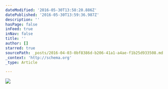 ```yaml
---
dateModified: '2016-05-30T13:58:20.886Z'
datePublished: '2016-05-30T13:59:36.987Z'
description: ''
hasPage: false
inFeed: true
inNav: false
title: ''
author: []
starred: true
sourcePath: _posts/2016-04-03-0bf8386d-b206-41a1-a4ae-f1b25d933508.md
_context: 'http://schema.org'
_type: Article

---
```

![](https://the-grid-user-content.s3-us-west-2.amazonaws.com/02cbf36e-de5d-4957-8fa3-9f0c09ecc329.jpg)